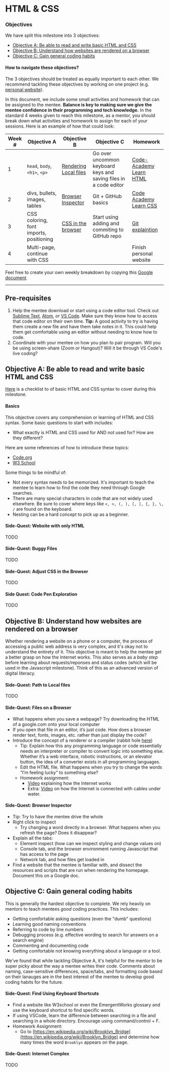 # HTML & CSS

### Objectives

We have split this milestone into 3 objectives:

  - [Objective A: Be able to read and write basic HTML and CSS](#objective-a-be-able-to-read-and-write-basic-html-and-css)
  - [Objective B: Understand how websites are rendered on a browser](#objective-b-understand-how-websites-are-rendered-on-a-browser)
  - [Objective C: Gain general coding habits](#objective-c-gain-general-coding-habits)

#### How to navigate these objectives?

The 3 objectives should be treated as equally important to each other. We recommend tackling these objectives by working on one project (e.g. [personal website](personal-website.md)).

In this document, we include some small activities and homework that can be assigned to the mentee. **Balance is key to making sure we give the mentee confidence in their programming and tech knowledge.** In the standard 4 weeks given to reach this milestone, as a mentor, you should break down what activities and homework to assign for each of your sessions. Here is an example of how that could look:

| Week # | Objective A | Objective B | Objective C | Homework |
| --- | --- | --- | --- | --- |
 | 1 | `head`, `body`, `<h1>`, `<p>` | [Rendering Local files](#side-quest-path-to-local-files) | Go over uncommon keyboard keys and saving files in a code editor | [Code-Academy Learn HTML](https://www.codecademy.com/learn/learn-html)
 | 2 | divs, bullets, images, tables | [Browser Inspector](#side-quest-browser-inspector) | Git + GitHub basics | [Code Academy Learn CSS](https://www.codecademy.com/learn/learn-css) |
 | 3 | CSS coloring, font imports, positioning | [CSS in the browser](#side-quest-adjust-css-in-the-browser) | Start using adding and commiting to GitHub repo | [Git explaintion](https://www.youtube.com/watch?v=wpISo9TNjfU)
 | 4 | Multi-page, continue with CSS | | | Finish personal website

Feel free to create your own weekly breakdown by copying this [Google document](https://docs.google.com/document/d/1Zygryvkew4E27Ju-lZoAdm8-QWO59pjmE9szkaPrmAM/edit?usp=sharing).

***

## Pre-requisites

1. Help the mentee download or start using a code editor tool. Check out [Sublime Text](https://www.sublimetext.com/), [Atom](https://atom.io/), or [VS Code](https://code.visualstudio.com/). Make sure they know how to access that code editor on their own time. **Tip:** A good activity to try is having them create a new file and have them take notes in it. This could help them get comfortable using an editor without needing to know how to code.
2. Coordinate with your mentee on how you plan to pair program. Will you be using screen-share (Zoom or Hangout)? Will it be through VS Code's live coding?

## Objective A: Be able to read and write basic HTML and CSS

[Here](html-css-checklist.md) is a checklist to of basic HTML and CSS syntax to cover during this milestone.

#### Basics
This objective covers any comprehension or learning of HTML and CSS syntax. Some basic questions to start with includes:
* What exactly is HTML and CSS used for AND not used for? How are they different?

Here are some references of how to introduce these topics:
* [Code.org](https://studio.code.org/s/csd2-2019)
* [W3 School](https://www.w3schools.com/html/html_intro.asp)

Some things to be mindful of:
* Not every syntax needs to be memorized. It's important to teach the mentee to learn how to find the code they need through Google searches.
* There are many special characters in code that are not widely used elsewhere. Be sure to cover where keys like `<, >, (, ), [, ], {, }, \, /` are found on the keyboard.
* Nesting can be a hard concept to pick up as a beginner.

#### Side-Quest: Website with only HTML
TODO

#### Side-Quest: Buggy Files
TODO

#### Side-Quest: Adjust CSS in the Browser
TODO

#### Side Quest: Code Pen Exploration
TODO


## Objective B: Understand how websites are rendered on a browser

Whether rendering a website on a phone or a computer, the process of accessing a public web address is very complex, and it's okay not to understand the entirety of it. This objective is meant to help the mentee get a better grasp on how the Internet works. This also serves as a *baby step* before learning about requests/reponses and status codes (which will be used in the Javascript milestone). Think of this as an advanced version of digital literacy.

#### Side-Quest: Path to Local files
TODO

#### Side-Quest: Files on a Browser

* What happens when you save a webpage? Try downloading the HTML of a google.com onto your local computer
* If you open that file in an editor, it’s just code. How does a browser render text, fonts, images, etc. rather than just display the code?
* Introduce the concept of a renderer or a compiler (rabbit hole [here](http://taligarsiel.com/Projects/howbrowserswork1.htm#The_browsers_we_will_talk_about))
  * Tip: Explain how this any programming language or code essentially needs an interpreter or compiler to convert logic into something else. Whether it’s a web interface, robotic instructions, or an elevator button, the idea of a converter exists in all programming languages.
  * Edit the HTML file. What happens when you try to change the words “I’m feeling lucky” to something else?
  * Homework assignment:
    * [Video](https://www.youtube.com/watch?v=7_LPdttKXPc) explaining how the Internet works
    * Extra: [Video](https://www.youtube.com/watch?v=TNQsmPf24go) on how the Internet is connected with cables under water.

#### Side-Quest: Browser Inspector

* Tip: Try to have the mentee drive the whole
* Right click to inspect
    * Try changing a word directly in a browser. What happens when you refresh the page? Does it disappear?
* Explain all the tabs:
    * Element inspect (how can we inspect styling and change values on)
    * Console tab, and the browser environment running Javascript that has access to the page
    * Network tab, and how files get loaded in
* Find a website that the mentee is familiar with, and dissect the resources and scripts that are run when rendering the homepage. Document this on a Google doc.


## Objective C: Gain general coding habits

This is generally the hardest objective to complete. We rely heavily on mentors to teach mentees *good* coding practices. This includes:
* Getting comfortable asking questions (even the "dumb" questions)
* Learning good naming conventions
* Referring to code by line numbers
* Debugging process (e.g. effective wording to search for answers on a search engine)
* Commenting and documenting code
* Getting comfortable not knowing everything about a language or a tool.

We've found that while tackling Objective A, it's helpful for the mentor to be super picky about the way a mentee writes their code. Comments about naming, case-sensitive differences, space/tabs, and formatting code based on their lanauges are in the best interest of the mentee to develop good coding habits for the future.

#### Side-Quest: Find Using Keyboard Shortcuts

* Find a website like W3school or even the EmergentWorks glossary and use the keyboard shortcut to find specific words.
* If using VSCode, learn the difference between searching in a file and searching in a whole directory. Encourage using command/control + F.
* Homework Assignment:
  * Go to [https://en.wikipedia.org/wiki/Brooklyn_Bridge](https://en.wikipedia.org/wiki/Brooklyn_Bridge) and determine how many times the word `Brooklyn` appears on the page.

#### Side-Quest: Internet Complex
TODO

